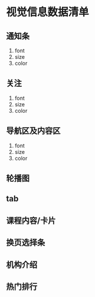 # 视觉信息数据清单
## 通知条  
1. font  
2. size  
3. color

## 关注   
1. font
2. size
3. color

## 导航区及内容区
1. font
2. size
3. color

## 轮播图

## tab

## 课程内容/卡片

## 换页选择条

## 机构介绍

## 热门排行